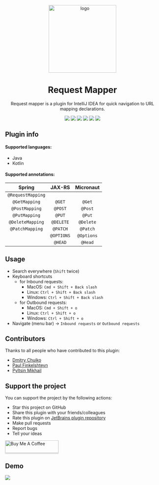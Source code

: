 <div align="center">
    <a href="https://plugins.jetbrains.com/plugin/9567-request-mapper">
        <img src="./src/main/resources/META-INF/pluginIcon.svg" width="220" height="220" alt="logo"/>
    </a>
</div>
<h1 align="center">Request Mapper</h1>
<p align="center">Request mapper is a plugin for IntelliJ IDEA for quick navigation to URL mapping declarations.</p>

<p align="center">
<a href="https://travis-ci.org/viartemev/requestmapper"><img src="https://travis-ci.org/viartemev/requestmapper.svg?branch=master"></a>
<a href="https://plugins.jetbrains.com/plugin/9567-request-mapper"><img src="https://img.shields.io/jetbrains/plugin/d/9567-request-mapper.svg"></a>
<a href="https://plugins.jetbrains.com/plugin/9567-request-mapper"><img src="https://img.shields.io/jetbrains/plugin/v/9567-request-mapper.svg?maxAge=2592000"></a>
<a href="https://codecov.io/gh/viartemev/requestmapper"><img src="https://codecov.io/gh/viartemev/requestmapper/branch/master/graph/badge.svg"></a>
<a href="https://www.codetriage.com/viartemev/requestmapper"><img src="https://www.codetriage.com/viartemev/requestmapper/badges/users.svg"></a>
<a href="https://snyk.io/test/github/viartemev/requestmapper?targetFile=build.gradle"><img src="https://snyk.io/test/github/viartemev/requestmapper/badge.svg?targetFile=build.gradle"></a>
</p>

## Plugin info

#### Supported languages:

- Java
- Kotlin

#### Supported annotations:

| Spring  | JAX-RS  | Micronaut  |
|:-:|:-:|:-:|
| ```@RequestMapping``` | | |
| ```@GetMapping``` | ```@GET``` | ```@Get``` |
| ```@PostMapping```  | ```@POST``` | ```@Post``` |
| ```@PutMapping``` | ```@PUT``` | ```@Put``` |
| ```@DeleteMapping``` | ```@DELETE``` | ```@Delete``` |
| ```@PatchMapping``` | ```@PATCH``` |  ```@Patch``` |
| | ```@OPTIONS``` |  ```@Options``` |
| | ```@HEAD``` | ```@Head``` |

## Usage

- Search everywhere (```Shift``` twice)
- Keyboard shortcuts
    - for Inbound requests:
        - MacOS: ```Cmd + Shift + Back slash```
        - Linux: ```Ctrl + Shift + Back slash```
        - Windows: ```Ctrl + Shift + Back slash```
    - for Outbound requests:
        - MacOS: ```Cmd + Shift + o```
        - Linux: ```Ctrl + Shift + o```
        - Windows: ```Ctrl + Shift + o```
- Navigate (menu bar) -> ```Inbound requests``` or ```Outbound requests```

## Contributors

Thanks to all people who have contributed to this plugin:
+ [Dmitry Chuiko](https://github.com/dchuiko)
+ [Paul Finkelshteyn](https://github.com/asm0dey)
+ [Pyltsin Mikhail](https://github.com/pyltsin)

## Support the project

You can support the project by the following actions:
* Star this project on GitHub
* Share this plugin with your friends/colleagues
* Rate this plugin on [JetBrains plugin repository](https://plugins.jetbrains.com/plugin/9567-request-mapper)
* Make pull requests
* Report bugs
* Tell your ideas

<a href="https://www.buymeacoffee.com/vartemyev" target="_blank"><img src="https://www.buymeacoffee.com/assets/img/custom_images/orange_img.png" alt="Buy Me A Coffee" style="height: 41px !important;width: 174px !important;box-shadow: 0px 3px 2px 0px rgba(190, 190, 190, 0.5) !important;-webkit-box-shadow: 0px 3px 2px 0px rgba(190, 190, 190, 0.5) !important;" ></a>

## Demo

![](art/requestmapper.gif)
